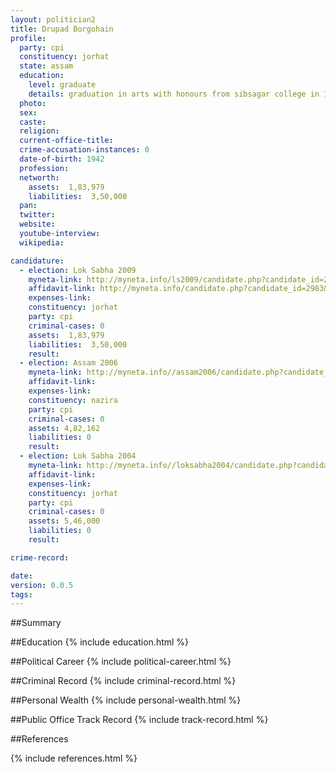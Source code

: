 ```yaml
---
layout: politician2
title: Drupad Borgohain
profile: 
  party: cpi
  constituency: jorhat
  state: assam
  education: 
    level: graduate
    details: graduation in arts with honours from sibsagar college in 1961
  photo: 
  sex: 
  caste: 
  religion: 
  current-office-title: 
  crime-accusation-instances: 0
  date-of-birth: 1942
  profession: 
  networth: 
    assets:  1,83,979
    liabilities:  3,50,000
  pan: 
  twitter: 
  website: 
  youtube-interview: 
  wikipedia: 

candidature: 
  - election: Lok Sabha 2009
    myneta-link: http://myneta.info/ls2009/candidate.php?candidate_id=2983
    affidavit-link: http://myneta.info/candidate.php?candidate_id=2983&scan=original
    expenses-link: 
    constituency: jorhat 
    party: cpi
    criminal-cases: 0
    assets:  1,83,979
    liabilities:  3,50,000
    result:  
  - election: Assam 2006
    myneta-link: http://myneta.info//assam2006/candidate.php?candidate_id=211
    affidavit-link: 
    expenses-link: 
    constituency: nazira 
    party: cpi
    criminal-cases: 0
    assets: 4,82,162
    liabilities: 0
    result:  
  - election: Lok Sabha 2004
    myneta-link: http://myneta.info//loksabha2004/candidate.php?candidate_id=353
    affidavit-link: 
    expenses-link: 
    constituency: jorhat 
    party: cpi
    criminal-cases: 0
    assets: 5,46,000
    liabilities: 0
    result:  

crime-record: 

date: 
version: 0.0.5
tags: 
---
```

##Summary


##Education
{% include education.html %}


##Political Career
{% include political-career.html %}


##Criminal Record
{% include criminal-record.html %}


##Personal Wealth
{% include personal-wealth.html %}


##Public Office Track Record
{% include track-record.html %}


##References


{% include references.html %}